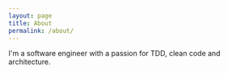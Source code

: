 ```yaml
---
layout: page
title: About
permalink: /about/
---
```


I'm a software engineer with a passion for TDD, clean code and architecture.
